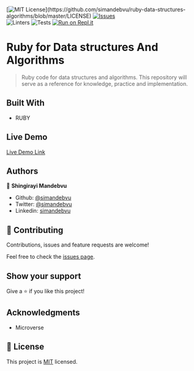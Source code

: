 [![MIT License](https://img.shields.io/apm/l/atomic-design-ui.svg?)](https://github.com/simandebvu/ruby-data-structures-algorithms/blob/master/LICENSE)
[![Issues](https://img.shields.io/github/issues-raw/tterb/PlayMusic.svg?maxAge=25000)](https://github.com/simandebvu/ruby-data-structures-algorithms/issues)  
![Linters](https://github.com/simandebvu/ruby-data-structures-algorithms/workflows/Linters/badge.svg)
![Tests](https://github.com/simandebvu/ruby-data-structures-algorithms/workflows/Tests/badge.svg)
[![Run on Repl.it](https://repl.it/badge/github/simandebvu/ruby-data-structures-algorithms)](https://repl.it/github/simandebvu/ruby-data-structures-algorithms)
# Ruby for Data structures And Algorithms

> Ruby code for data structures and algorithms. This repository will serve as a reference for knowledge, practice and implementation.

## Built With

- RUBY

## Live Demo

[Live Demo Link](https://repl.it/github/simandebvu/ruby-data-structures-algorithms)

## Authors

👤 **Shingirayi Mandebvu**

- Github: [@simandebvu](https://github.com/simandebvu)
- Twitter: [@simandebvu](https://twitter.com/simandebvu)
- Linkedin: [simandebvu](https://linkedin.com/in/simandebvu)

## 🤝 Contributing

Contributions, issues and feature requests are welcome!

Feel free to check the [issues page](issues/).

## Show your support

Give a ⭐️ if you like this project!

## Acknowledgments

- Microverse

## 📝 License

This project is [MIT](LICENSE) licensed.
